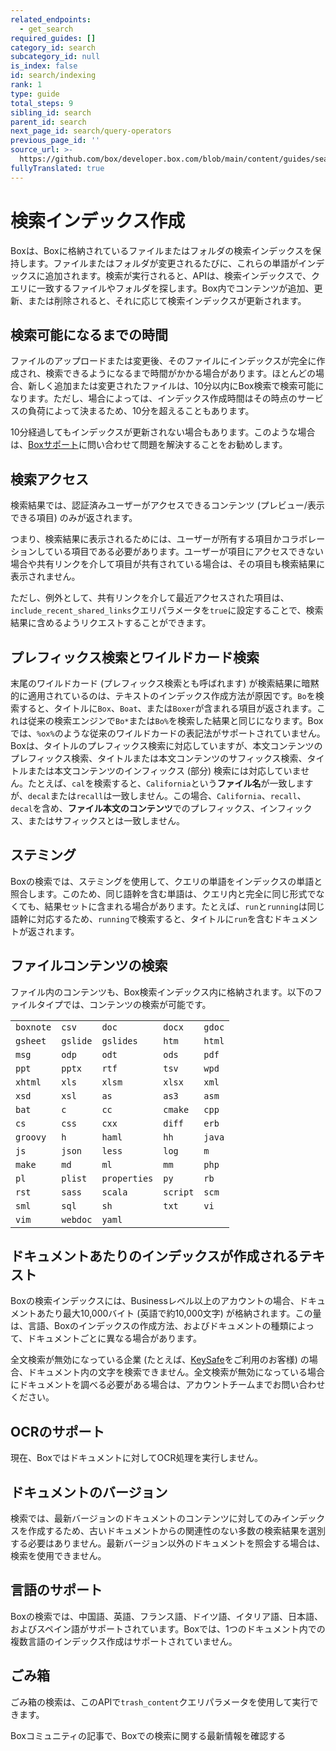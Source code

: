 ```yaml
---
related_endpoints:
  - get_search
required_guides: []
category_id: search
subcategory_id: null
is_index: false
id: search/indexing
rank: 1
type: guide
total_steps: 9
sibling_id: search
parent_id: search
next_page_id: search/query-operators
previous_page_id: ''
source_url: >-
  https://github.com/box/developer.box.com/blob/main/content/guides/search/1-indexing.md
fullyTranslated: true
---
```

# 検索インデックス作成

Boxは、Boxに格納されているファイルまたはフォルダの検索インデックスを保持します。ファイルまたはフォルダが変更されるたびに、これらの単語がインデックスに追加されます。検索が実行されると、APIは、検索インデックスで、クエリに一致するファイルやフォルダを探します。Box内でコンテンツが追加、更新、または削除されると、それに応じて検索インデックスが更新されます。

## 検索可能になるまでの時間

ファイルのアップロードまたは変更後、そのファイルにインデックスが完全に作成され、検索できるようになるまで時間がかかる場合があります。ほとんどの場合、新しく追加または変更されたファイルは、10分以内にBox検索で検索可能になります。ただし、場合によっては、インデックス作成時間はその時点のサービスの負荷によって決まるため、10分を超えることもあります。

<Message info>

10分経過してもインデックスが更新されない場合もあります。このような場合は、[Boxサポート][support]に問い合わせて問題を解決することをお勧めします。

</Message>

## 検索アクセス

検索結果では、認証済みユーザーがアクセスできるコンテンツ (プレビュー/表示できる項目) のみが返されます。

つまり、検索結果に表示されるためには、ユーザーが所有する項目かコラボレーションしている項目である必要があります。ユーザーが項目にアクセスできない場合や共有リンクを介して項目が共有されている場合は、その項目も検索結果に表示されません。

ただし、例外として、共有リンクを介して最近アクセスされた項目は、`include_recent_shared_links`クエリパラメータを`true`に設定することで、検索結果に含めるようリクエストすることができます。

## プレフィックス検索とワイルドカード検索

末尾のワイルドカード (プレフィックス検索とも呼ばれます) が検索結果に暗黙的に適用されているのは、テキストのインデックス作成方法が原因です。`Bo`を検索すると、タイトルに`Box`、`Boat`、または`Boxer`が含まれる項目が返されます。これは従来の検索エンジンで`Bo*`または`Bo%`を検索した結果と同じになります。Boxでは、`%ox%`のような従来のワイルドカードの表記法がサポートされていません。Boxは、タイトルのプレフィックス検索に対応していますが、本文コンテンツのプレフィックス検索、タイトルまたは本文コンテンツのサフィックス検索、タイトルまたは本文コンテンツのインフィックス (部分) 検索には対応していません。たとえば、`cal`を検索すると、`California`という**ファイル名**が一致しますが、`decal`または`recall`は一致しません。この場合、`California`、`recall`、`decal`を含め、**ファイル本文のコンテンツ**でのプレフィックス、インフィックス、またはサフィックスとは一致しません。

## ステミング

Boxの検索では、ステミングを使用して、クエリの単語をインデックスの単語と照合します。このため、同じ語幹を含む単語は、クエリ内と完全に同じ形式でなくても、結果セットに含まれる場合があります。たとえば、`run`と`running`は同じ語幹に対応するため、`running`で検索すると、タイトルに`run`を含むドキュメントが返されます。

## ファイルコンテンツの検索

ファイル内のコンテンツも、Box検索インデックス内に格納されます。以下のファイルタイプでは、コンテンツの検索が可能です。

|           |          |              |          |        |
| --------- | -------- | ------------ | -------- | ------ |
| `boxnote` | `csv`    | `doc`        | `docx`   | `gdoc` |
| `gsheet`  | `gslide` | `gslides`    | `htm`    | `html` |
| `msg`     | `odp`    | `odt`        | `ods`    | `pdf`  |
| `ppt`     | `pptx`   | `rtf`        | `tsv`    | `wpd`  |
| `xhtml`   | `xls`    | `xlsm`       | `xlsx`   | `xml`  |
| `xsd`     | `xsl`    | `as`         | `as3`    | `asm`  |
| `bat`     | `c`      | `cc`         | `cmake`  | `cpp`  |
| `cs`      | `css`    | `cxx`        | `diff`   | `erb`  |
| `groovy`  | `h`      | `haml`       | `hh`     | `java` |
| `js`      | `json`   | `less`       | `log`    | `m`    |
| `make`    | `md`     | `ml`         | `mm`     | `php`  |
| `pl`      | `plist`  | `properties` | `py`     | `rb`   |
| `rst`     | `sass`   | `scala`      | `script` | `scm`  |
| `sml`     | `sql`    | `sh`         | `txt`    | `vi`   |
| `vim`     | `webdoc` | `yaml`       |          |        |

## ドキュメントあたりのインデックスが作成されるテキスト

Boxの検索インデックスには、Businessレベル以上のアカウントの場合、ドキュメントあたり最大10,000バイト (英語で約10,000文字) が格納されます。この量は、言語、Boxのインデックスの作成方法、およびドキュメントの種類によって、ドキュメントごとに異なる場合があります。

<Message warning>

全文検索が無効になっている企業 (たとえば、[KeySafe][keysafe]をご利用のお客様) の場合、ドキュメント内の文字を検索できません。全文検索が無効になっている場合にドキュメントを調べる必要がある場合は、アカウントチームまでお問い合わせください。

</Message>

## OCRのサポート

現在、Boxではドキュメントに対してOCR処理を実行しません。

## ドキュメントのバージョン

検索では、最新バージョンのドキュメントのコンテンツに対してのみインデックスを作成するため、古いドキュメントからの関連性のない多数の検索結果を選別する必要はありません。最新バージョン以外のドキュメントを照会する場合は、検索を使用できません。

## 言語のサポート

<!--alex ignore chinese-->

Boxの検索では、中国語、英語、フランス語、ドイツ語、イタリア語、日本語、およびスペイン語がサポートされています。Boxでは、1つのドキュメント内での複数言語のインデックス作成はサポートされていません。

## ごみ箱

ごみ箱の検索は、このAPIで`trash_content`クエリパラメータを使用して実行できます。

<!-- i18n-enable localize-links -->

<CTA to="https://support.box.com/hc/en-us/articles/360043696314-Search-for-Files-Folders-and-Content">

Boxコミュニティの記事で、Boxでの検索に関する最新情報を確認する

</CTA>

<!-- i18n-disable localize-links -->

[support]: p://support

<!-- i18n-enable localize-links -->

[keysafe]: https://www.box.com/ja-jp/security/keysafe

<!-- i18n-disable localize-links -->

